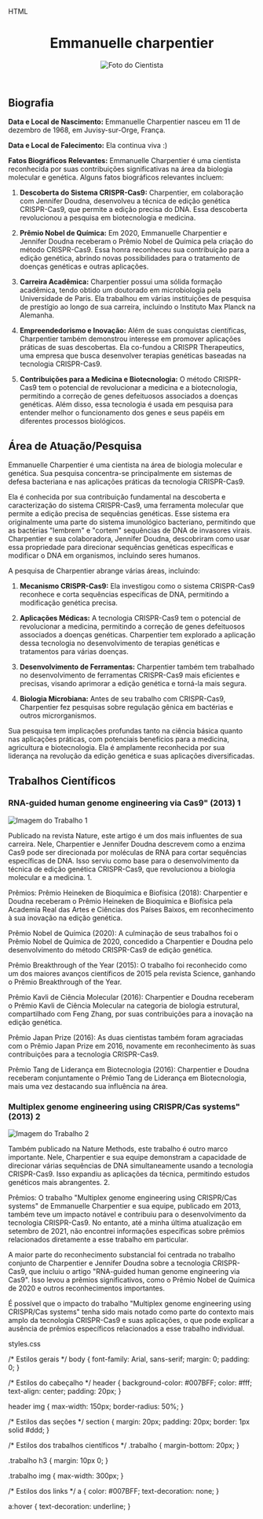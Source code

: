 HTML
<!DOCTYPE html>
<html lang="en">
<head>
  <meta charset="UTF-8">
  <meta name="viewport" content="width=device-width, initial-scale=1.0">
  <link rel="stylesheet" href="styles.css">
  <title>Biografia da Emmanuelle charpentier</title>
</head>
<body>
  <header>
    <h1>Emmanuelle charpentier</h1>
    <img src="foto.jpg" alt="Foto do Cientista">
  </header>
  <section class="bio">
    <h2>Biografia</h2>
    <p><strong>Data e Local de Nascimento:</strong>  Emmanuelle Charpentier nasceu em 11 de dezembro de 1968, em Juvisy-sur-Orge, França.</p>
    <p><strong>Data e Local de Falecimento:</strong> Ela continua viva :)</p>
    <p><strong>Fatos Biográficos Relevantes:</strong> Emmanuelle Charpentier é uma cientista reconhecida por suas contribuições significativas na área da biologia molecular e genética. Alguns fatos biográficos relevantes incluem:

1. **Descoberta do Sistema CRISPR-Cas9:** Charpentier, em colaboração com Jennifer Doudna, desenvolveu a técnica de edição genética CRISPR-Cas9, que permite a edição precisa do DNA. Essa descoberta revolucionou a pesquisa em biotecnologia e medicina.

2. **Prêmio Nobel de Química:** Em 2020, Emmanuelle Charpentier e Jennifer Doudna receberam o Prêmio Nobel de Química pela criação do método CRISPR-Cas9. Essa honra reconheceu sua contribuição para a edição genética, abrindo novas possibilidades para o tratamento de doenças genéticas e outras aplicações.

3. **Carreira Acadêmica:** Charpentier possui uma sólida formação acadêmica, tendo obtido um doutorado em microbiologia pela Universidade de Paris. Ela trabalhou em várias instituições de pesquisa de prestígio ao longo de sua carreira, incluindo o Instituto Max Planck na Alemanha.

4. **Empreendedorismo e Inovação:** Além de suas conquistas científicas, Charpentier também demonstrou interesse em promover aplicações práticas de suas descobertas. Ela co-fundou a CRISPR Therapeutics, uma empresa que busca desenvolver terapias genéticas baseadas na tecnologia CRISPR-Cas9.

5. **Contribuições para a Medicina e Biotecnologia:** O método CRISPR-Cas9 tem o potencial de revolucionar a medicina e a biotecnologia, permitindo a correção de genes defeituosos associados a doenças genéticas. Além disso, essa tecnologia é usada em pesquisa para entender melhor o funcionamento dos genes e seus papéis em diferentes processos biológicos.</p>
  </section>
  <section class="area">
    <h2>Área de Atuação/Pesquisa</h2>
    <p>Emmanuelle Charpentier é uma cientista na área de biologia molecular e genética. Sua pesquisa concentra-se principalmente em sistemas de defesa bacteriana e nas aplicações práticas da tecnologia CRISPR-Cas9.

Ela é conhecida por sua contribuição fundamental na descoberta e caracterização do sistema CRISPR-Cas9, uma ferramenta molecular que permite a edição precisa de sequências genéticas. Esse sistema era originalmente uma parte do sistema imunológico bacteriano, permitindo que as bactérias "lembrem" e "cortem" sequências de DNA de invasores virais. Charpentier e sua colaboradora, Jennifer Doudna, descobriram como usar essa propriedade para direcionar sequências genéticas específicas e modificar o DNA em organismos, incluindo seres humanos.

A pesquisa de Charpentier abrange várias áreas, incluindo:

1. **Mecanismo CRISPR-Cas9:** Ela investigou como o sistema CRISPR-Cas9 reconhece e corta sequências específicas de DNA, permitindo a modificação genética precisa.

2. **Aplicações Médicas:** A tecnologia CRISPR-Cas9 tem o potencial de revolucionar a medicina, permitindo a correção de genes defeituosos associados a doenças genéticas. Charpentier tem explorado a aplicação dessa tecnologia no desenvolvimento de terapias genéticas e tratamentos para várias doenças.

3. **Desenvolvimento de Ferramentas:** Charpentier também tem trabalhado no desenvolvimento de ferramentas CRISPR-Cas9 mais eficientes e precisas, visando aprimorar a edição genética e torná-la mais segura.

4. **Biologia Microbiana:** Antes de seu trabalho com CRISPR-Cas9, Charpentier fez pesquisas sobre regulação gênica em bactérias e outros microrganismos.

Sua pesquisa tem implicações profundas tanto na ciência básica quanto nas aplicações práticas, com potenciais benefícios para a medicina, agricultura e biotecnologia. Ela é amplamente reconhecida por sua liderança na revolução da edição genética e suas aplicações diversificadas.</p>
  </section>
  <section class="trabalhos">
    <h2>Trabalhos Científicos</h2>
    <article class="trabalho">
      <h3>RNA-guided human genome engineering via Cas9" (2013) 1</h3>
      <img src="imagem1.jpg" alt="Imagem do Trabalho 1">
      <p>Publicado na revista Nature, este artigo é um dos mais influentes de sua carreira. Nele, Charpentier e Jennifer Doudna descrevem como a enzima Cas9 pode ser direcionada por moléculas de RNA para cortar sequências específicas de DNA. Isso serviu como base para o desenvolvimento da técnica de edição genética CRISPR-Cas9, que revolucionou a biologia molecular e a medicina. 1.</p>
      <p>Prêmios: Prêmio Heineken de Bioquímica e Biofísica (2018): Charpentier e Doudna receberam o Prêmio Heineken de Bioquímica e Biofísica pela Academia Real das Artes e Ciências dos Países Baixos, em reconhecimento à sua inovação na edição genética.

Prêmio Nobel de Química (2020): A culminação de seus trabalhos foi o Prêmio Nobel de Química de 2020, concedido a Charpentier e Doudna pelo desenvolvimento do método CRISPR-Cas9 de edição genética.

Prêmio Breakthrough of the Year (2015): O trabalho foi reconhecido como um dos maiores avanços científicos de 2015 pela revista Science, ganhando o Prêmio Breakthrough of the Year.

Prêmio Kavli de Ciência Molecular (2016): Charpentier e Doudna receberam o Prêmio Kavli de Ciência Molecular na categoria de biologia estrutural, compartilhado com Feng Zhang, por suas contribuições para a inovação na edição genética.

Prêmio Japan Prize (2016): As duas cientistas também foram agraciadas com o Prêmio Japan Prize em 2016, novamente em reconhecimento às suas contribuições para a tecnologia CRISPR-Cas9.

Prêmio Tang de Liderança em Biotecnologia (2016): Charpentier e Doudna receberam conjuntamente o Prêmio Tang de Liderança em Biotecnologia, mais uma vez destacando sua influência na área.</p>
    </article>
    <article class="trabalho">
      <h3>Multiplex genome engineering using CRISPR/Cas systems" (2013) 2</h3>
      <img src="imagem2.jpg" alt="Imagem do Trabalho 2">
      <p>Também publicado na Nature Methods, este trabalho é outro marco importante. Nele, Charpentier e sua equipe demonstram a capacidade de direcionar várias sequências de DNA simultaneamente usando a tecnologia CRISPR-Cas9. Isso expandiu as aplicações da técnica, permitindo estudos genéticos mais abrangentes. 2.</p>
      <p>Prêmios: O trabalho "Multiplex genome engineering using CRISPR/Cas systems" de Emmanuelle Charpentier e sua equipe, publicado em 2013, também teve um impacto notável e contribuiu para o desenvolvimento da tecnologia CRISPR-Cas9. No entanto, até a minha última atualização em setembro de 2021, não encontrei informações específicas sobre prêmios relacionados diretamente a esse trabalho em particular.

A maior parte do reconhecimento substancial foi centrada no trabalho conjunto de Charpentier e Jennifer Doudna sobre a tecnologia CRISPR-Cas9, que incluiu o artigo "RNA-guided human genome engineering via Cas9". Isso levou a prêmios significativos, como o Prêmio Nobel de Química de 2020 e outros reconhecimentos importantes.

É possível que o impacto do trabalho "Multiplex genome engineering using CRISPR/Cas systems" tenha sido mais notado como parte do contexto mais amplo da tecnologia CRISPR-Cas9 e suas aplicações, o que pode explicar a ausência de prêmios específicos relacionados a esse trabalho individual.</p>
    </article>
  
  </section>
</body>
</html>

styles.css

/* Estilos gerais */
body {
  font-family: Arial, sans-serif;
  margin: 0;
  padding: 0;
}

/* Estilos do cabeçalho */
header {
  background-color: #007BFF;
  color: #fff;
  text-align: center;
  padding: 20px;
}

header img {
  max-width: 150px;
  border-radius: 50%;
}

/* Estilos das seções */
section {
  margin: 20px;
  padding: 20px;
  border: 1px solid #ddd;
}

/* Estilos dos trabalhos científicos */
.trabalho {
  margin-bottom: 20px;
}

.trabalho h3 {
  margin: 10px 0;
}

.trabalho img {
  max-width: 300px;
}

/* Estilos dos links */
a {
  color: #007BFF;
  text-decoration: none;
}

a:hover {
  text-decoration: underline;
}

